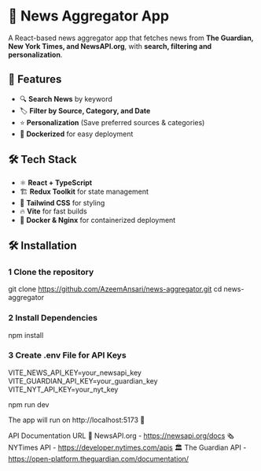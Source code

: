 # 📰 News Aggregator App

A React-based news aggregator app that fetches news from **The Guardian, New York Times, and NewsAPI.org**, with **search, filtering and personalization**.

## 🚀 Features

- 🔍 **Search News** by keyword  
- 🏷️ **Filter by Source, Category, and Date**  
- ⭐ **Personalization** (Save preferred sources & categories)  
- 🐳 **Dockerized** for easy deployment

## 🛠️ Tech Stack

- ⚛ **React + TypeScript**  
- 🏗 **Redux Toolkit** for state management  
- 🎨 **Tailwind CSS** for styling  
- 🔥 **Vite** for fast builds  
- 🐳 **Docker & Nginx** for containerized deployment  

## 🛠️ Installation

### 1 **Clone the repository**
git clone https://github.com/AzeemAnsari/news-aggregator.git
cd news-aggregator

### 2 **Install Dependencies**
npm install

### 3 **Create .env File for API Keys**
VITE_NEWS_API_KEY=your_newsapi_key
VITE_GUARDIAN_API_KEY=your_guardian_key
VITE_NYT_API_KEY=your_nyt_key

npm run dev

The app will run on http://localhost:5173 🚀

API	Documentation URL
📰 NewsAPI.org - https://newsapi.org/docs
🗞 NYTimes API - https://developer.nytimes.com/apis
🏛 The Guardian API	- https://open-platform.theguardian.com/documentation/



